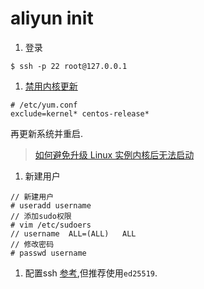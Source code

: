# aliyun init

1. 登录
```
$ ssh -p 22 root@127.0.0.1
```

1. [禁用内核更新](https://help.aliyun.com/knowledge_detail/52869.html)
```
# /etc/yum.conf
exclude=kernel* centos-release*
```

再更新系统并重启.

> [如何避免升级 Linux 实例内核后无法启动](https://help.aliyun.com/knowledge_detail/59360.html)

1. 新建用户
```
// 新建用户
# useradd username
// 添加sudo权限
# vim /etc/sudoers
// username  ALL=(ALL)   ALL
// 修改密码
# passwd username
```

1. 配置ssh
[参考](security/2015_07_08_001.md),但推荐使用`ed25519`.